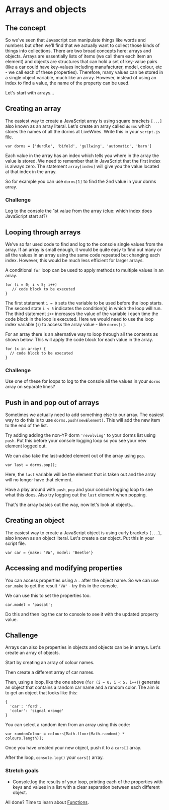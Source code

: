 # Arrays and objects

## The concept

So we've seen that Javascript can manipulate things like words and numbers but often we'll find that we actually want to collect those kinds of things into collections. There are two broad concepts here: arrays and objects. Arrays are essentially lists of items (we call them each item an element) and objects are structures that can hold a set of key-value pairs (like a car could have key-values including manufacturer, model, colour, etc - we call each of these properties). Therefore, many values can be stored in a single object variable, much like an array. However, instead of using an index to find a value, the name of the property can be used.

Let's start with arrays...

## Creating an array

The easiest way to create a JavaScript array is using square brackets `[...]` also known as an array literal. Let's create an array called `dorms` which stores the names of all the dorms at LiveWires. Write this in your `script.js` file.

```JS
var dorms = ['durdle', 'bifold', 'gullwing', 'automatic', 'barn']
```

Each value in the array has an index which tells you where in the array the value is stored. We need to remember that in JavaScript that the first index is always zero. The statement `array[index]` will give you the value located at that index in the array.

So for example you can use `dorms[1]` to find the 2nd value in your dorms array.

### Challenge

Log to the console the 1st value from the array (clue: which index does JavaScript start at?)

## Looping through arrays

We’ve so far used code to find and log to the console single values from the array. If an array is small enough, it would be quite easy to find out many or all the values in an array using the same code repeated but changing each index. However, this would be much less efficient for larger arrays.

A conditional `for` loop can be used to apply methods to multiple values in an array.

```JS
for (i = 0; i < 5; i++)
   // code block to be executed
}
```

The first statement `i = 0` sets the variable to be used before the loop starts. The second state `i < 5` indicates the condition(s) in which the loop will run. The third statement `i++` increases the value of the variable i each time the code block in the loop is executed. Here we would need to use the loop index variable (`i`) to access the array value - like `dorms[i]`.

For an array there is an alternative way to loop through all the contents as shown below. This will apply the code block for each value in the array.

```JS
for (x in array) {
  // code block to be executed
}
```

### Challenge

Use one of these for loops to log to the console all the values in your `dorms` array on separate lines?

## Push in and pop out of arrays

Sometimes we actually need to add something else to our array. The easiest way to do this is to use `dorms.push(newElement)`. This will add the new item to the end of the list.

Try adding adding the non-YP dorm `'revolving'` to your dorms list using `push`. Put this before your console logging loop so you see your new element logged out.

We can also take the last-added element out of the array using `pop`.

```JS
var last = dorms.pop();
```

Here, the `last` variable will be the element that is taken out and the array will no longer have that element.

Have a play around with `push`, `pop` and your console logging loop to see what this does. Also try logging out the `last` element when popping.

That's the array basics out the way, now let's look at objects...

## Creating an object

The easiest way to create a JavaScript object is using curly brackets `{...}`, also known as an object literal. Let's create a car object. Put this in your script file.

```JS
var car = {make: 'VW', model: 'Beetle'}
```

## Accessing and modifying properties

You can access properties using a `.` after the object name. So we can use `car.make` to get the result `'VW'` - try this in the console.

We can use this to set the properties too.

```JS
car.model = 'passat';
```

Do this and then log the car to console to see it with the updated property value.

## Challenge

Arrays can also be properties in objects and objects can be in arrays. Let's create an array of objects.

Start by creating an array of colour names.

Then create a different array of car names.

Then, using a loop, like the one above (`for (i = 0; i < 5; i++)`) generate an object that contains a random car name and a random color. The aim is to get an object that looks like this:

```JS
{
  'car': 'ford',
  'color': 'signal orange'
}
```

You can select a random item from an array using this code:

```JS
var randomColour = colours[Math.floor(Math.random() * colours.length)];
```

Once you have created your new object, push it to a `cars[]` array.

After the loop, `console.log()` your `cars[]` array.

### Stretch goals

- Console.log the results of your loop, printing each of the properties with keys and values in a list with a clear separation between each different object.

All done? Time to learn about [Functions](05-functions.md).
